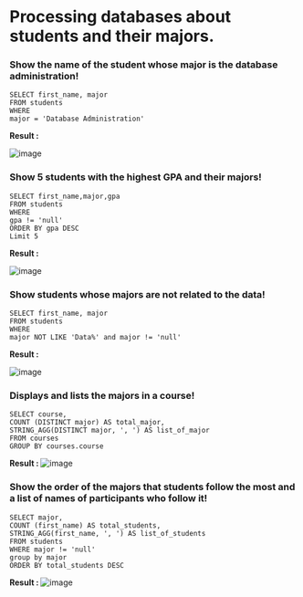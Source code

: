# Processing databases about students and their majors.

### Show the name of the student whose major is the database administration!
```
SELECT first_name, major
FROM students
WHERE 
major = 'Database Administration'
```
<strong> Result : </strong>

![image](https://user-images.githubusercontent.com/112471006/200629200-f1b4ccc5-bf12-4d32-aa68-d2e008bba1b3.png)

### Show 5 students with the highest GPA and their majors!
```
SELECT first_name,major,gpa
FROM students
WHERE
gpa != 'null'
ORDER BY gpa DESC
Limit 5 
```

<strong> Result : </strong>

![image](https://user-images.githubusercontent.com/112471006/200629257-90f51494-a788-4c24-8a7f-597f8420f8fa.png)

### Show students whose majors are not related to the data!
```
SELECT first_name, major
FROM students
WHERE
major NOT LIKE 'Data%' and major != 'null'
```

<strong> Result : </strong>

![image](https://user-images.githubusercontent.com/112471006/200634068-f1a5f068-5b1e-4da7-9bb3-266e667ad992.png)

### Displays and lists the majors in a course!
```
SELECT course,
COUNT (DISTINCT major) AS total_major,
STRING_AGG(DISTINCT major, ', ') AS list_of_major
FROM courses
GROUP BY courses.course
```

<strong> Result : </strong>
![image](https://user-images.githubusercontent.com/112471006/200896965-d0989d9a-ea72-4043-b9c9-34e79c389247.png)

### Show the order of the majors that students follow the most and a list of names of participants who follow it!
```
SELECT major,
COUNT (first_name) AS total_students,
STRING_AGG(first_name, ', ') AS list_of_students
FROM students
WHERE major != 'null'
group by major
ORDER BY total_students DESC
```

<strong> Result : </strong>
![image](https://user-images.githubusercontent.com/112471006/200900189-d453f447-7738-484a-be35-24d8a4aacc04.png)




